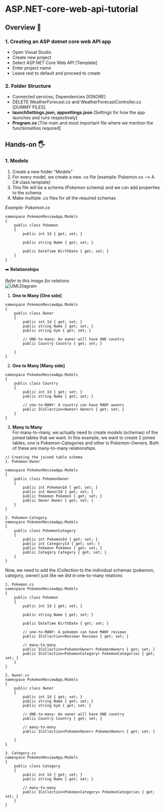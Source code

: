 # ASP.NET-core-web-api-tutorial

## Overview 💭

### 1. Creating an ASP dotnet core web API app 
- Open Visual Studio
- Create new project
- Select ASP.NET Core Web API [Template]
- Enter project name
- Leave rest to default and proceed to create

### 2. Folder Structure
- Connected services, Dependencies [IGNORE]
- DELETE WeatherForecast.cs and WeatherForecastController.cs [DUMMY FILES]
- **launchSettings.json, appsettings.json** [Settings for how the app launches and runs respectively]
- **Program.cs** [The main and most important file where we mention the functionalities required]

## Hands-on 🖐️

### 1. Models
1. Create a new folder "Models"
2. For every model, we create a new .cs file [example: Pokemon.cs --> A C# class template]
3. This file will be a schema (Pokemon schema) and we can add properties to the schema
4. Make multiple .cs files for all the required schemas

_Example: Pokemon.cs_
```
namespace PokemonReviewApp.Models
{
    public class Pokemon
    {
        public int Id { get; set; }

        public string Name { get; set; }

        public DateTime BirthDate { get; set; }
    }
}

```

➡️ **Relationships**

_Refer to this image for relations_      
![UMLDiagram](https://github.com/arpit2205/ASP.NET-core-web-api-tutorial/assets/51786177/7daa5312-7b6b-4a81-9564-811b5c3c9e93)


1. **One to Many [One side]**
```
namespace PokemonReviewApp.Models
{
    public class Owner
    {
        public int Id { get; set; }
        public string Name { get; set; }
        public string Gym { get; set; }

        // ONE-to-many: An owner will have ONE country
        public Country Country { get; set; }

    }
}

```
2. **One to Many [Many side]**
```
namespace PokemonReviewApp.Models
{
    public class Country
    {
        public int Id { get; set; }
        public string Name { get; set; }

        // one-to-MANY: A country can have MANY owners
        public ICollection<Owner> Owners { get; set; }
    }
}

```
3. **Many to Many**  
For many-to-many, we actually need to create models (schemas) of the joined tables that we want. In this example, we want to create 2 joined tables, one is Pokemon-Categories and other is Pokemon-Owners. Both of these are many-to-many relationships.  

```
// Creating the joined table schema
1. Pokemon-Owner

namespace PokemonReviewApp.Models
{
    public class PokemonOwner
    {
        public int PokemonId { get; set; }
        public int OwnerId { get; set; }
        public Pokemon Pokemon { get; set; }
        public Owner Owner { get; set; }
    }
}

2. Pokemon-Category
namespace PokemonReviewApp.Models
{
    public class PokemonCategory
    {
        public int PokemonId { get; set; }
        public int CategoryId { get; set; }
        public Pokemon Pokemon { get; set; }
        public Category Category { get; set; }
    }
}

```
Now, we need to add the ICollection<JoinedTableScema> to the individual schemas (pokemon, category, owner) just like we did in one-to-many relations  

```
1. Pokemon.cs
namespace PokemonReviewApp.Models
{
    public class Pokemon
    {
        public int Id { get; set; }

        public string Name { get; set; }

        public DateTime BirthDate { get; set; }

        // one-to-MANY: A pokemon can have MANY reviews
        public ICollection<Review> Reviews { get; set; }

        // many-to-many
        public ICollection<PokemonOwner> PokemonOwners { get; set; }
        public ICollection<PokemonCategory> PokemonCategories { get; set; }
    }
}

2. Owner.cs
namespace PokemonReviewApp.Models
{
    public class Owner
    {
        public int Id { get; set; }
        public string Name { get; set; }
        public string Gym { get; set; }

        // ONE-to-many: An owner will have ONE country
        public Country Country { get; set; }

        // many-to-many
        public ICollection<PokemonOwner> PokemonOwners { get; set; }

    }
}

3. Category.cs
namespace PokemonReviewApp.Models
{
    public class Category
    {
        public int Id { get; set; }
        public string Name { get; set; }

        // many-to-many
        public ICollection<PokemonCategory> PokemonCategories { get; set; }
    }
}

```
